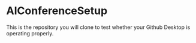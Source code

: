 # AIConferenceSetup
 This is the repository you will clone to test whether your Github Desktop is operating properly. 
